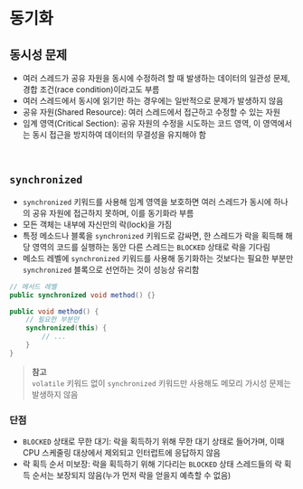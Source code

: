 # 동기화

## 동시성 문제
- 여러 스레드가 공유 자원을 동시에 수정하려 할 때 발생하는 데이터의 일관성 문제, 경합 조건(race condition)이라고도 부름
- 여러 스레드에서 동시에 읽기만 하는 경우에는 일반적으로 문제가 발생하지 않음
- 공유 자원(Shared Resource): 여러 스레드에서 접근하고 수정할 수 있는 자원
- 임계 영역(Critical Section): 공유 자원의 수정을 시도하는 코드 영역, 이 영역에서는 동시 접근을 방지하여 데이터의 무결성을 유지해야 함

<br>

## `synchronized`
- `synchronized` 키워드를 사용해 임계 영역을 보호하면 여러 스레드가 동시에 하나의 공유 자원에 접근하지 못하며, 이를 동기화라 부름
- 모든 객체는 내부에 자신만의 락(lock)을 가짐
- 특정 메소드나 블록을 `synchronized` 키워드로 감싸면, 한 스레드가 락을 획득해 해당 영역의 코드를 실행하는 동안 다른 스레드는 `BLOCKED` 상태로 락을 기다림
- 메소드 레벨에 `synchronized` 키워드를 사용해 동기화하는 것보다는 필요한 부분만 `synchronized` 블록으로 선언하는 것이 성능상 유리함

```java
// 메서드 레벨
public synchronized void method() {}

public void method() {
    // 필요한 부분만
    synchronized(this) {
        // ...   
    }
}
```

> **참고**  
> `volatile` 키워드 없이 `synchronized` 키워드만 사용해도 메모리 가시성 문제는 발생하지 않음

### 단점
- `BLOCKED` 상태로 무한 대기: 락을 획득하기 위해 무한 대기 상태로 들어가며, 이때 CPU 스케줄링 대상에서 제외되고 인터럽트에 응답하지 않음
- 락 획득 순서 미보장: 락을 획득하기 위해 기다리는 `BLOCKED` 상태 스레드들의 락 획득 순서는 보장되지 않음(누가 먼저 락을 얻을지 예측할 수 없음)
